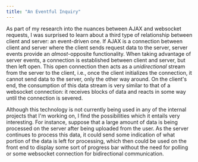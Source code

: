 ```yaml
---
title: "An Eventful Inquiry"
---
```


As part of my research into the nuances between AJAX and websocket requests, I was surprised to learn about a third type of relationship between client and server: an event-driven one. If AJAX is a connection between client and server where the client sends request data to the server, server events provide an *almost*-opposite functionality. When taking advantage of server events, a connection is established between client and server, but then left open. This open connection then acts as a *unidirectional* stream from the server to the client, i.e., once the client initializes the connection, it cannot send data to the server, only the other way around. On the client's end, the consumption of this data stream is very similar to that of a websocket connection: it receives blocks of data and reacts in some way until the connection is severed.

Although this technology is not currently being used in any of the internal projects that I'm working on, I find the possibilities which it entails very interesting. For instance, suppose that a large amount of data is being processed on the server after being uploaded from the user. As the server continues to process this data, it could send some indication of what portion of the data is left for processing, which then could be used on the front end to display some sort of progress bar without the need for polling or some websocket connection for bidirectional communication.